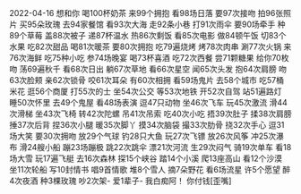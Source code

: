 
2022-04-16
想和你
喝100杯奶茶
来99个拥抱
看98场日落
要97次接吻
拍96张照片
买95朵玫瑰
去94家餐馆
看93次大海
走92条小巷
打91次雨伞
要90场牵手
种89个草莓
盖88次被子
递87杯温水
热86次剩饭
看85次电影
做84顿午饭
切83个水果
吃82次甜品
喝81次暖茶
要80次拥抱
吃79遍烧烤
烤78次肉串
涮77次火锅
来76次海鲜
吃75种小吃
参74场晚宴
喝73杯喜酒
吃72次西餐
尝71颗糖果
给你70枚吻
荡69遍秋千
看68次日出
躺67次草地
看66次星空
闻65次头发
抱64次肩膀
吻63次脸颊
亲62次锁骨
咬61次耳朵
有60次相拥
看59场鬼片
去58个城市
吃57桶米花
逛56个商厦
打55次的士
坐54次公交
等53次地铁
开52次自驾
站51遍路灯
睡50次怀里
去49个鬼屋
看48场表演
逗47只动物
坐46次飞车
玩45次激流
滑44次滑梯
坐43次飞椅
转42次陀螺
吊41次吊索
吃40次小吃
捂39次肚子
揉38次肩膀
捶37次后背
捏36次小腿
暖35次脚丫
摸34次脑袋
撮33次肋骨
挠32次手心
逗31场大笑
要30次拥吻
放29个气球
钓28只大鱼
玩27次飞镖
放26次风筝
冲25次瀑布
滑24艘小船
蹦23场蹦极
跳22次跳伞
漂21次河流
生29次闷气
骑19次单车
看18场大雪
玩17遍飞艇
去16次森林
探15个峡谷
踏14个小溪
爬13座高山
看12个沙漠
坐11次轮船
写10封情书
唱9首情歌
堆8个雪人
摘7朵野花
看6场流星
许5个愿望
醉4次夜酒
种3棵玫瑰
吵2次架-
爱1辈子-
我白痴阿！
你付钱[歪嘴]